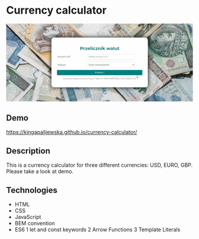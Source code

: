 # Currency calculator

![Money](images/Animation.gif)

## Demo
https://kingapalijewska.github.io/currency-calculator/
## Description
This is a currency calculator for three different currencies: USD, EURO, GBP. Please take a look at demo.
## Technologies

- HTML
- CSS
- JavaScript
- BEM convention
- ES6
1 let and const keywords
2 Arrow Functions
3 Template Literals
